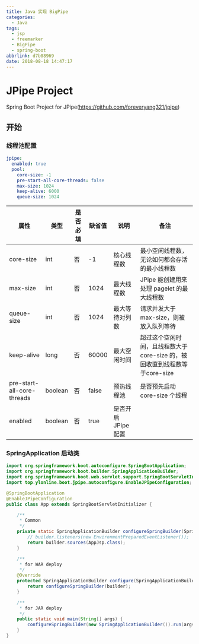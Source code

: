 ```yaml
---
title: Java 实现 BigPipe
categories:
  - Java
tags:
  - jsp
  - freemarker
  - BigPipe
  - spring-boot
abbrlink: d7b08969
date: 2018-08-18 14:47:17
---
```

# JPipe Project
Spring Boot Project for JPipe(https://github.com/foreveryang321/jpipe)



## 开始
### 线程池配置
```yaml
jpipe:
  enabled: true
  pool:
    core-size: -1
    pre-start-all-core-threads: false
    max-size: 1024
    keep-alive: 6000
    queue-size: 1024
```



<!-- more -->



| 属性                       | 类型    | 是否必填 | 缺省值 | 说明              | 备注                                                         |
| -------------------------- | ------- | -------- | ------ | ----------------- | ------------------------------------------------------------ |
| core-size                  | int     | 否       | -1     | 核心线程数        | 最小空闲线程数，无论如何都会存活的最小线程数                 |
| max-size                   | int     | 否       | 1024   | 最大线程数        | JPipe 能创建用来处理 pagelet 的最大线程数                    |
| queue-size                 | int     | 否       | 1024   | 最大等待对列数    | 请求并发大于 max-size，则被放入队列等待                      |
| keep-alive                 | long    | 否       | 60000  | 最大空闲时间      | 超过这个空闲时间，且线程数大于 core-size 的，被回收直到线程数等于core-size |
| pre-start-all-core-threads | boolean | 否       | false  | 预热线程池        | 是否预先启动 core-size 个线程                                |
| enabled                    | boolean | 否       | true   | 是否开启JPipe配置 |                                                              |



###  SpringApplication 启动类

```java
import org.springframework.boot.autoconfigure.SpringBootApplication;
import org.springframework.boot.builder.SpringApplicationBuilder;
import org.springframework.boot.web.servlet.support.SpringBootServletInitializer;
import top.ylonline.boot.jpipe.autoconfigure.EnableJPipeConfiguration;

@SpringBootApplication
@EnableJPipeConfiguration
public class App extends SpringBootServletInitializer {

    /**
     * Common
     */
    private static SpringApplicationBuilder configureSpringBuilder(SpringApplicationBuilder builder) {
        // builder.listeners(new EnvironmentPreparedEventListener());
        return builder.sources(AppJsp.class);
    }

    /**
     * for WAR deploy
     */
    @Override
    protected SpringApplicationBuilder configure(SpringApplicationBuilder builder) {
        return configureSpringBuilder(builder);
    }

    /**
     * for JAR deploy
     */
    public static void main(String[] args) {
        configureSpringBuilder(new SpringApplicationBuilder()).run(args);
    }
}

```

